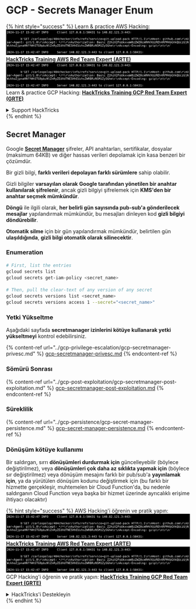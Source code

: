 # GCP - Secrets Manager Enum

{% hint style="success" %}
Learn & practice AWS Hacking:<img src="../../../.gitbook/assets/image (1).png" alt="" data-size="line">[**HackTricks Training AWS Red Team Expert (ARTE)**](https://training.hacktricks.xyz/courses/arte)<img src="../../../.gitbook/assets/image (1).png" alt="" data-size="line">\
Learn & practice GCP Hacking: <img src="../../../.gitbook/assets/image (2).png" alt="" data-size="line">[**HackTricks Training GCP Red Team Expert (GRTE)**<img src="../../../.gitbook/assets/image (2).png" alt="" data-size="line">](https://training.hacktricks.xyz/courses/grte)

<details>

<summary>Support HackTricks</summary>

* Check the [**subscription plans**](https://github.com/sponsors/carlospolop)!
* **Join the** 💬 [**Discord group**](https://discord.gg/hRep4RUj7f) or the [**telegram group**](https://t.me/peass) or **follow** us on **Twitter** 🐦 [**@hacktricks\_live**](https://twitter.com/hacktricks\_live)**.**
* **Share hacking tricks by submitting PRs to the** [**HackTricks**](https://github.com/carlospolop/hacktricks) and [**HackTricks Cloud**](https://github.com/carlospolop/hacktricks-cloud) github repos.

</details>
{% endhint %}

## Secret Manager

Google [**Secret Manager**](https://cloud.google.com/solutions/secrets-management/) şifreler, API anahtarları, sertifikalar, dosyalar (maksimum 64KB) ve diğer hassas verileri depolamak için kasa benzeri bir çözümdür.

Bir gizli bilgi, **farklı verileri depolayan farklı sürümlere** sahip olabilir.

Gizli bilgiler **varsayılan olarak** **Google tarafından yönetilen bir anahtar kullanılarak şifrelenir**, ancak gizli bilgiyi şifrelemek için **KMS'den bir anahtar seçmek mümkündür**.

**Döngü** ile ilgili olarak, **her belirli gün sayısında pub-sub'a gönderilecek mesajlar** yapılandırmak mümkündür, bu mesajları dinleyen kod **gizli bilgiyi döndürebilir**.

**Otomatik silme** için bir gün yapılandırmak mümkündür, belirtilen gün **ulaşıldığında**, **gizli bilgi otomatik olarak silinecektir**.

### Enumeration
```bash
# First, list the entries
gcloud secrets list
gcloud secrets get-iam-policy <secret_name>

# Then, pull the clear-text of any version of any secret
gcloud secrets versions list <secret_name>
gcloud secrets versions access 1 --secret="<secret_name>"
```
### Yetki Yükseltme

Aşağıdaki sayfada **secretmanager izinlerini kötüye kullanarak yetki yükseltmeyi** kontrol edebilirsiniz.

{% content-ref url="../gcp-privilege-escalation/gcp-secretmanager-privesc.md" %}
[gcp-secretmanager-privesc.md](../gcp-privilege-escalation/gcp-secretmanager-privesc.md)
{% endcontent-ref %}

### Sömürü Sonrası

{% content-ref url="../gcp-post-exploitation/gcp-secretmanager-post-exploitation.md" %}
[gcp-secretmanager-post-exploitation.md](../gcp-post-exploitation/gcp-secretmanager-post-exploitation.md)
{% endcontent-ref %}

### Süreklilik

{% content-ref url="../gcp-persistence/gcp-secret-manager-persistence.md" %}
[gcp-secret-manager-persistence.md](../gcp-persistence/gcp-secret-manager-persistence.md)
{% endcontent-ref %}

### Dönüşüm kötüye kullanımı

Bir saldırgan, sırrı **dönüşümleri durdurmak için** güncelleyebilir (böylece değiştirilmez), veya **dönüşümleri çok daha az sıklıkta yapmak için** (böylece sır değiştirilmez) veya dönüşüm mesajını farklı bir pub/sub'a **yayınlamak için**, ya da yürütülen dönüşüm kodunu değiştirmek için (bu farklı bir hizmette gerçekleşir, muhtemelen bir Cloud Function'da, bu nedenle saldırganın Cloud Function veya başka bir hizmet üzerinde ayrıcalıklı erişime ihtiyacı olacaktır)

{% hint style="success" %}
AWS Hacking'i öğrenin ve pratik yapın:<img src="../../../.gitbook/assets/image (1).png" alt="" data-size="line">[**HackTricks Training AWS Red Team Expert (ARTE)**](https://training.hacktricks.xyz/courses/arte)<img src="../../../.gitbook/assets/image (1).png" alt="" data-size="line">\
GCP Hacking'i öğrenin ve pratik yapın: <img src="../../../.gitbook/assets/image (2).png" alt="" data-size="line">[**HackTricks Training GCP Red Team Expert (GRTE)**<img src="../../../.gitbook/assets/image (2).png" alt="" data-size="line">](https://training.hacktricks.xyz/courses/grte)

<details>

<summary>HackTricks'i Destekleyin</summary>

* [**abonelik planlarını**](https://github.com/sponsors/carlospolop) kontrol edin!
* **💬 [**Discord grubuna**](https://discord.gg/hRep4RUj7f) veya [**telegram grubuna**](https://t.me/peass) katılın ya da **Twitter'da** 🐦 [**@hacktricks\_live**](https://twitter.com/hacktricks\_live)**'i takip edin.**
* **Hacking ipuçlarını paylaşmak için** [**HackTricks**](https://github.com/carlospolop/hacktricks) ve [**HackTricks Cloud**](https://github.com/carlospolop/hacktricks-cloud) github reposuna PR gönderin.

</details>
{% endhint %}
